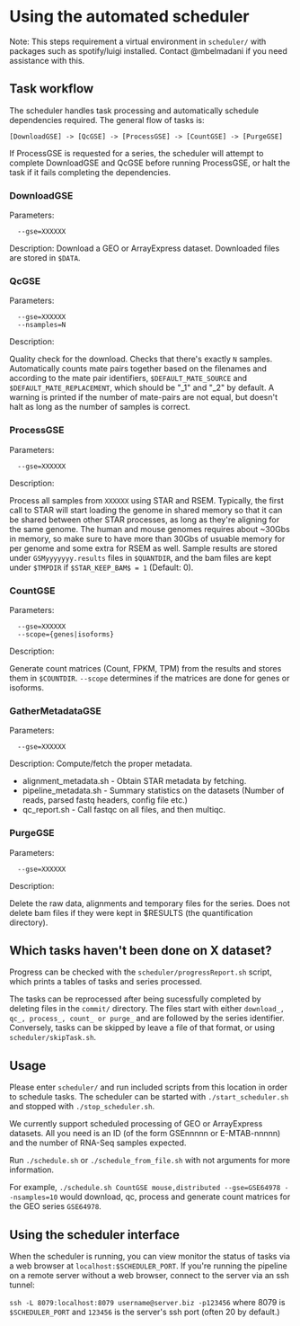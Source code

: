 # Using the automated scheduler

Note: This steps requirement a virtual environment in `scheduler/` with packages such as spotify/luigi installed. Contact @mbelmadani if you need assistance with this.

## Task workflow 

The scheduler handles task processing and automatically schedule dependencies required. The general flow of tasks is:

`[DownloadGSE] -> [QcGSE] -> [ProcessGSE] -> [CountGSE] -> [PurgeGSE]`

If ProcessGSE is requested for a series, the scheduler will attempt to complete DownloadGSE and QcGSE before running ProcessGSE, or halt the task if it fails completing the dependencies.

### DownloadGSE
Parameters:
```
  --gse=XXXXXX
```
Description:
  Download a GEO or ArrayExpress dataset. Downloaded files are stored in `$DATA`.


### QcGSE
Parameters:
```
  --gse=XXXXXX
  --nsamples=N
```
Description:

  Quality check for the download. Checks that there's exactly `N` samples. Automatically counts mate pairs together based on the filenames and according to the mate pair identifiers, `$DEFAULT_MATE_SOURCE` and `$DEFAULT_MATE_REPLACEMENT`, which should be "_1" and "_2" by default. A warning is printed if the number of mate-pairs are not equal, but doesn't halt as long as the number of samples is correct.

### ProcessGSE
Parameters:
```
  --gse=XXXXXX
```
Description:

  Process all samples from `XXXXXX` using STAR and RSEM. Typically, the first call to STAR will start loading the genome in shared memory so that it can be shared between other STAR processes, as long as they're aligning for the same genome. The human and mouse genomes requires about ~30Gbs in memory, so make sure to have more than 30Gbs of usuable memory for per genome and some extra for RSEM as well.
   Sample results are stored under `GSMyyyyyyy.results` files in `$QUANTDIR`, and the bam files are kept under `$TMPDIR` if  `$STAR_KEEP_BAM$ = 1` (Default: 0).
 
### CountGSE
Parameters:
```
  --gse=XXXXXX
  --scope={genes|isoforms}  
```
Description:

  Generate count matrices (Count, FPKM, TPM) from the results and stores them in `$COUNTDIR`. `--scope` determines if the matrices are done for genes or isoforms.
  
### GatherMetadataGSE

Parameters:
```
  --gse=XXXXXX
```

Description:
  Compute/fetch the proper metadata.
  * alignment_metadata.sh - Obtain STAR metadata by fetching.
  * pipeline_metadata.sh - Summary statistics on the datasets (Number of reads, parsed fastq headers, config file etc.)
  * qc_report.sh - Call fastqc on all files, and then multiqc.

### PurgeGSE

Parameters:
```
  --gse=XXXXXX
```
Description:

  Delete the raw data, alignments and temporary files for the series. Does not delete bam files if they were kept in $RESULTS (the quantification directory).
  
## Which tasks haven't been done on X dataset?
  
Progress can be checked with the `scheduler/progressReport.sh` script, which prints a tables of tasks and series processed.

The tasks can be reprocessed after being sucessfully completed by deleting files in the `commit/` directory. The files start with either `download_, qc_, process_, count_ or purge_` and are followed by the series identifier. Conversely, tasks can be skipped by leave a file of that format, or using `scheduler/skipTask.sh`. 

## Usage

Please enter `scheduler/` and run included scripts from this location in order to schedule tasks. 
The scheduler can be started with `./start_scheduler.sh` and stopped with `./stop_scheduler.sh`.

We currently support scheduled processing of GEO or ArrayExpress datasets. All you need is an ID (of the form GSEnnnnn or E-MTAB-nnnnn) and the number of RNA-Seq samples expected.

Run `./schedule.sh` or `./schedule_from_file.sh` with not arguments for more information.

For example, `./schedule.sh CountGSE mouse,distributed --gse=GSE64978 --nsamples=10` would download, qc, process and generate count matrices for the GEO series `GSE64978`. 

## Using the scheduler interface

When the scheduler is running, you can view monitor the status of tasks via a web browser at `localhost:$SCHEDULER_PORT`. If you're running the pipeline on a remote server without a web browser, connect to the server via an ssh tunnel:

` ssh -L 8079:localhost:8079 username@server.biz -p123456 ` where 8079 is `$SCHEDULER_PORT` and `123456` is the server's ssh port (often 20 by default.)
